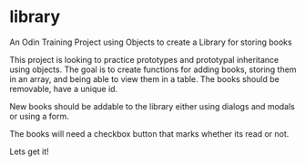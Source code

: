 # library
An Odin Training Project using Objects to create a Library for storing books

This project is looking to practice prototypes
and prototypal inheritance using objects. The goal
is to create functions for adding books, storing them
in an array, and being able to view them in a table.
The books should be removable, have a unique id.

New books should be addable to the library either using
dialogs and modals or using a form.

The books will need a checkbox button that marks whether
its read or not.

Lets get it!